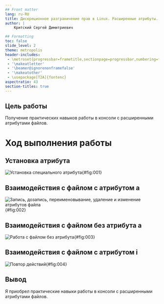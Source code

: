 ```yaml
---
## Front matter
lang: ru-RU
title: Дискреционное разграничение прав в Linux. Расширенные атрибуты.
author: |
	Критский Сергей Димитриевич

## Formatting
toc: false
slide_level: 2
theme: metropolis
header-includes: 
 - \metroset{progressbar=frametitle,sectionpage=progressbar,numbering=fraction}
 - '\makeatletter'
 - '\beamer@ignorenonframefalse'
 - '\makeatother'
 - \usepackage[T2A]{fontenc}
aspectratio: 43
section-titles: true
---
```


## Цель работы

Получение практических навыков работы в консоли с расширенными атрибутами файлов.


# Ход выполнения работы

## Установка атрибута

![Установка специального атрибута](image\superuser.png){#fig:001}

## Взаимодействия с файлом с атрибутом а

![Запись, дозапись, переименовывание, удаление и изменение атрибутов файла](image\file_interaction.png){#fig:002}

## Взаимодействия с файлом без атрибута а

![Работа с файлом без атрибута](image\file_no_attr.png){#fig:003}

## Взаимодействия с файлом с атрибутом i

![Повтор действий](image\repeat.png){#fig:004}

## Вывод

Я приобрел практические навыки работы в консоли с расширенными атрибутами файлов.

